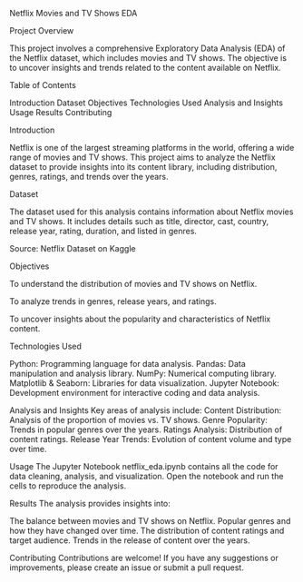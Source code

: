 Netflix Movies and TV Shows EDA

Project Overview

This project involves a comprehensive Exploratory Data Analysis (EDA) of the Netflix dataset, which includes movies and TV shows. The objective is to uncover insights and trends related to the content available on Netflix.

Table of Contents

Introduction
Dataset
Objectives
Technologies Used
Analysis and Insights
Usage
Results
Contributing

Introduction

Netflix is one of the largest streaming platforms in the world, offering a wide range of movies and TV shows. This project aims to analyze the Netflix dataset to provide insights into its content library, including distribution, genres, ratings, and trends over the years.

Dataset

The dataset used for this analysis contains information about Netflix movies and TV shows. It includes details such as title, director, cast, country, release year, rating, duration, and listed in genres.

Source: Netflix Dataset on Kaggle

Objectives

To understand the distribution of movies and TV shows on Netflix.

To analyze trends in genres, release years, and ratings.

To uncover insights about the popularity and characteristics of Netflix content.

Technologies Used

Python: Programming language for data analysis.
Pandas: Data manipulation and analysis library.
NumPy: Numerical computing library.
Matplotlib & Seaborn: Libraries for data visualization.
Jupyter Notebook: Development environment for interactive coding and data analysis.

Analysis and Insights
Key areas of analysis include:
Content Distribution: Analysis of the proportion of movies vs. TV shows.
Genre Popularity: Trends in popular genres over the years.
Ratings Analysis: Distribution of content ratings.
Release Year Trends: Evolution of content volume and type over time.

Usage
The Jupyter Notebook netflix_eda.ipynb contains all the code for data cleaning, analysis, and visualization. Open the notebook and run the cells to reproduce the analysis.

Results
The analysis provides insights into:

The balance between movies and TV shows on Netflix.
Popular genres and how they have changed over time.
The distribution of content ratings and target audience.
Trends in the release of content over the years.

Contributing
Contributions are welcome! If you have any suggestions or improvements, please create an issue or submit a pull request.
